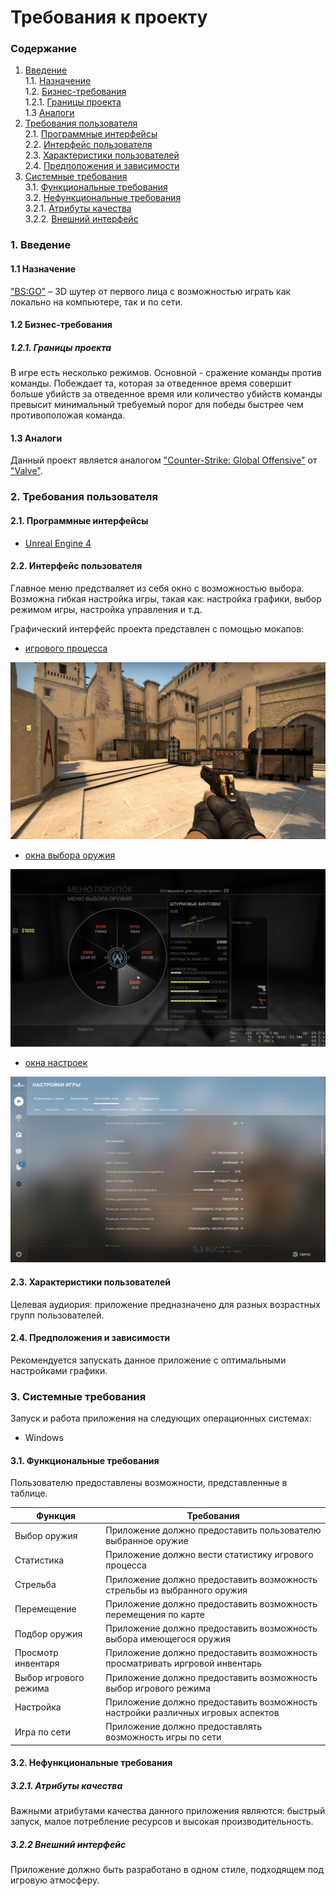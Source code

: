 # Требования к проекту
### Содержание
1. [Введение](#1) <br>
  1.1. [Назначение](#1.1) <br>
  1.2. [Бизнес-требования](#1.2) <br>
      1.2.1. [Границы проекта](#1.2.1) <br>
  1.3 [Аналоги](#1.3) <br>
2. [Требования пользователя](#2) <br>
  2.1. [Программные интерфейсы](#2.1) <br>
  2.2. [Интерфейс пользователя](#2.2) <br>
  2.3. [Характеристики пользователей](#2.3) <br>
  2.4. [Предположения и зависимости](#2.4) <br>
3. [Системные требования](#3.) <br>
  3.1. [Функциональные требования](#3.1) <br>
  3.2. [Нефункциональные требования](#3.2) <br>
     3.2.1. [Атрибуты качества](#3.2.1) <br>
     3.2.2. [Внешний интерфейс](#3.2.2) <br>

### 1. Введение <a name="1"></a>
#### 1.1 Назначение <a name="1.1"></a>
["BS:GO"](https://github.com/qkay111/BS-GO) – 3D шутер от первого лица с возможностью играть как локально на компьютере, так и по сети.
#### 1.2 Бизнес-требования <a name="1.2"></a>
##### 1.2.1. Границы проекта <a name="1.2.1"></a>
В игре есть несколько режимов. Основной - сражение команды против команды. Побеждает та, которая за отведенное время совершит больше убийств за отведенное время или количество убийств команды превысит минимальный требуемый порог для победы быстрее чем противоположая команда.
#### 1.3 Аналоги <a name="1.3"></a>
Данный проект является аналогом ["Counter-Strike: Global Offensive"](https://store.steampowered.com/app/730/CounterStrike_Global_Offensive/) от ["Valve"](https://www.valvesoftware.com/ru/).
### 2. Требования пользователя <a name="2"></a>
#### 2.1. Программные интерфейсы <a name="2.1"></a>
*	[Unreal Engine 4](https://www.unrealengine.com/en-US/)

#### 2.2. Интерфейс пользователя <a name="2.2"></a>
Главное меню предстваляет из себя окно с возможностью выбора. Возможна гибкая настройка игры, такая как: настройка графики, выбор режимом игры, настройка управления и т.д.

Графический интерфейс проекта представлен с помощью мокапов:<a name="2.4"></a>
* [игрового процесса](https://github.com/qkay111/BS-GO/blob/main/documentation/mockups/Gameplay.jpg)  

![Gameplay](https://github.com/qkay111/BS-GO/blob/main/documentation/mockups/Gameplay.jpg)
* [окна выбора оружия](https://github.com/qkay111/BS-GO/blob/main/documentation/mockups/Weapons.jpg)

![Weapons](https://github.com/qkay111/BS-GO/blob/main/documentation/mockups/Weapons.jpg)
* [окна настроек](https://github.com/qkay111/BS-GO/blob/main/documentation/mockups/Settings.jpg)

![Settings](https://github.com/qkay111/BS-GO/blob/main/documentation/mockups/Settings.jpg)
#### 2.3. Характеристики пользователей <a name="2.3"></a>
Целевая аудиория:
приложение предназначено для разных возрастных групп пользователей.
#### 2.4. Предположения и зависимости <a name="2.4"></a>
Рекомендуется запускать данное приложение с оптимальными настройками графики.
### 3. Системные требования <a name="3"></a>
Запуск и работа приложения на следующих операционных системах:
* Windows
#### 3.1. Функциональные требования <a name="3.1"></a>
Пользователю предоставлены возможности, представленные в таблице.

Функция | Требования
--- | ---
Выбор оружия | Приложение должно предоставить пользователю выбранное оружие
Статистика | Приложение должно вести статистику игрового процесса
Стрельба | Приложение должно предоставить возможность стрельбы из выбранного оружия
Перемещение | Приложение должно предоставить возможность перемещения по карте
Подбор оружия | Приложение должно предоставить возможность выбора имеющегося оружия
Просмотр инвентаря | Приложение должно предоставить возможность просматривать иргровой инвентарь
Выбор игрового режима | Приложение должно предоставить возможность выбор игрового режима
Настройка | Приложение должно предоставить возможность настройки различных игровых аспектов
Игра по сети | Приложение должно предоставлять возможность игры по сети

#### 3.2. Нефункциональные требования <a name="3.2"></a>
##### 3.2.1. Атрибуты качества <a name="3.2.1"></a>
Важными атрибутами качества данного приложения являются: быстрый запуск, малое потребление ресурсов и высокая производительность. <br/>
##### 3.2.2 Внешний интерфейс <a name="3.2.2"></a>
Приложение должно быть разработано в одном стиле, подходящем под игровую атмосферу.
